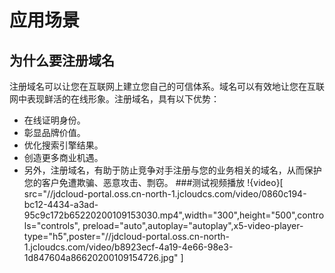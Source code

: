 # 应用场景
## 为什么要注册域名
注册域名可以让您在互联网上建立您自己的可信体系。域名可以有效地让您在互联网中表现鲜活的在线形象。注册域名，具有以下优势：

- 在线证明身份。
- 彰显品牌价值。
- 优化搜索引擎结果。
- 创造更多商业机遇。
- 另外，注册域名，有助于防止竞争对手注册与您的业务相关的域名，从而保护您的客户免遭欺骗、恶意攻击、剽窃。
###测试视频播放
!{video}[ src="//jdcloud-portal.oss.cn-north-1.jcloudcs.com/video/0860c194-bc12-4434-a3ad-95c9c172b65220200109153030.mp4",width="300",height="500",controls="controls", preload="auto",autoplay="autoplay",x5-video-player-type="h5",poster="//jdcloud-portal.oss.cn-north-1.jcloudcs.com/video/b8923ecf-4a19-4e66-98e3-1d847604a86620200109154726.jpg" ]
